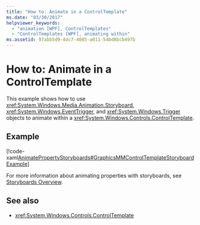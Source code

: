 ```yaml
---
title: "How to: Animate in a ControlTemplate"
ms.date: "03/30/2017"
helpviewer_keywords: 
  - "animation [WPF], ControlTemplates"
  - "ControlTemplates [WPF], animating within"
ms.assetid: 97abb5d9-4dc7-4085-a011-54bd8bcb497b
---
```

# How to: Animate in a ControlTemplate
This example shows how to use <xref:System.Windows.Media.Animation.Storyboard>, <xref:System.Windows.EventTrigger>, and <xref:System.Windows.Trigger> objects to animate within a <xref:System.Windows.Controls.ControlTemplate>.  
  
## Example  
 [!code-xaml[AnimatePropertyStoryboards#GraphicsMMControlTemplateStoryboardExample](~/samples/snippets/xaml/VS_Snippets_Wpf/AnimatePropertyStoryboards/XAML/ControlTemplateStoryboardExample.xaml#graphicsmmcontroltemplatestoryboardexample)]  
  
 For more information about animating properties with storyboards, see [Storyboards Overview](storyboards-overview.md).  
  
## See also
- <xref:System.Windows.Controls.ControlTemplate>
